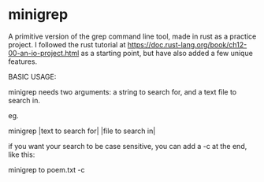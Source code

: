 # minigrep
A primitive version of the grep command line tool,
made in rust as a practice project. I followed the rust tutorial
at https://doc.rust-lang.org/book/ch12-00-an-io-project.html
as a starting point, but have also added a few unique features.

BASIC USAGE:

minigrep needs two arguments: a string to search for, and a text file to search in.

eg.

minigrep |text to search for| |file to search in|

if you want your search to be case sensitive, you can add a -c at the end, like this:

minigrep to poem.txt -c
